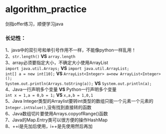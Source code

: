 # algorithm_practice
剑指offer练习，顺便学习java

### 长记性：
1、java中的双引号和单引号作用不一样，不能像python一样乱用！  
2、```str.length()``` **VS** ```array.length```    
3、array必须要指定大小，不确定大小使用ArrayList  
```import java.util.Arrays;``` **VS** ```import java.util.ArrayList;```  
```int[] a = new int[10];``` **VS** ```ArrayList<Integer> a=new ArrayList<Integer>();```  
```System.out.println(Arrays.toString(a));``` **VS** ```System.out.println(a);```  
4、Java一行声明多个变量 **VS** Python一行声明多个变量  
```int x = 1,a = 0,b = 1;``` **VS** ```x,a,b = 1,0,1```  
5、Java Integer类型的Arraylist要转int类型的数组只能一个元素一个元素的```Integer.intValue()```,没有找到直接转的函数  
6、Java数组切片要使用Arrays.copyofRange()函数  
7、Java的Map.Entry类可以很方便的操作HashMap  
8、++i是先加后使用，i++是先使用然后再加  
